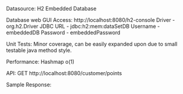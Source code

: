 Datasource:
    H2 Embedded Database

Database web GUI Access:
    http://localhost:8080/h2-console
    Driver - org.h2.Driver
    JDBC URL - jdbc:h2:mem:dataSetDB
    Username - embeddedDB
    Password - embeddedPassword

Unit Tests:
    Minor coverage, can be easily expanded upon due to small testable java method style.

Performance:
    Hashmap o(1)

API:
    GET http://localhost:8080/customer/points

Sample Response:

